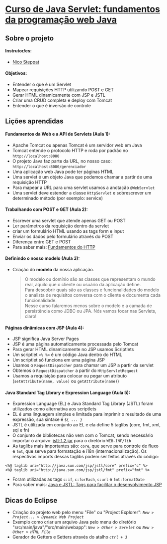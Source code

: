 # [Curso de Java Servlet: fundamentos da programação web Java](https://cursos.alura.com.br/course/servlets-fundamentos-programacao-web-java)

## Sobre o projeto
#### Instrutor/es:
- [Nico Steppat](https://cursos.alura.com.br/user/nico-steppat)

#### Objetivos:
- Entender o que é um Servlet
- Mapear requisições HTTP utilizando POST e GET
- Gerar HTML dinamicamente com JSP e JSTL
- Criar uma CRUD completa e deploy com Tomcat
- Entender o que é inversão de controle

## Lições aprendidas
#### Fundamentos da Web e a API de Servlets (Aula 1):
- Apache Tomcat ou apenas Tomcat é um servidor web em Java
- Tomcat entende o protocolo HTTP e roda por padrão no `http://localhost:8080`
- O projeto Java faz parte da URL, no nosso caso: `http://localhost:8080/gerenciador`
- Uma aplicação web Java pode ter páginas HTML
- Uma servlet é um objeto Java que podemos chamar a partir de uma requisição HTTP
- Para mapear a URL para uma servlet usamos a anotação `@WebServlet`
- Uma servlet deve estender a classe `HttpServlet` e sobrescrever um determinado método (por exemplo: service)

#### Trabalhando com POST e GET (Aula 2):
- Escrever uma servlet que atende apenas GET ou POST
- Ler parâmetros da requisição dentro da servlet
- criar um formulário HTML usando as tags form e input
- Enviar os dados pelo formulário através do POST
- Diferença entre GET e POST
- Para saber mais: [Fundamentos do HTTP](https://cursos.alura.com.br/course/http-fundamentos)

#### Definindo o nosso modelo (Aula 3):
- Criação do **modelo** da nossa aplicação.
  > O modelo ou domínio são as classes que representam o mundo real, aquilo que o cliente ou usuário da aplicação define.<br>
  > Para descobrir quais são as classes e funcionalidades do modelo o analista de requisitos conversa com o cliente e documenta cada funcionalidade.<br>
  > Nesse curso falaremos menos sobre o modelo e a camada de persistência como JDBC ou JPA. Nós vamos focar nas Servlets, claro!

#### Páginas dinâmicas com JSP (Aula 4):
- JSP significa Java Server Pages
- JSP é uma página automaticamente processada pelo Tomcat
- Para gerar HTML dinamicamente no JSP usamos Scriptlets
- Um scriptlet `<% %>` é um código Java dentro do HTML
- Um scriptlet só funciona em uma página JSP
- Usamos o `RequestDispatcher` para chamar um JSP a partir da servlet
- Obtemos o `RequestDispatcher` a partir do `HttpServletRequest`
- Usamos a requisição para colocar ou pegar um atributo (`setAttribute(name, value)` ou `getAttribute(name)`)

#### Java Standard Tag Library e Expression Language (Aula 5):
- Expression Language (EL) e Java Standard Tag Library (JSTL) foram utilizados como alternativa aos scriptlets
- EL é uma linguagem simples e limitada para imprimir o resultado de uma expressão, sua sintaxe é `${ ... }`
- JSTL é utilizada em conjunto ao EL e ela define 5 taglibs (core, fmt, xml, sql e fn)
- O conjunto de bibliotecas não vem com o Tomcat, sendo necessário importar o arquivo: [jstl-1.2.jar](https://github.com/DiegoCosta1/java-servlets-fundamentos-programacao-web/blob/main/gerenciador/src/main/webapp/WEB-INF/lib/jstl-1.2.jar) para o diretório `WEB-INF/lib`
- As taglibs mais importantes são: `core`, que serve para controle de fluxo e `fmt`, que serve para formatação e i18n (internacionalização). Os respectivos imports dessas taglibs podem ser feitos através do código:
```
<%@ taglib uri="http://java.sun.com/jsp/jstl/core" prefix="c" %>
<%@ taglib uri="http://java.sun.com/jsp/jstl/fmt" prefix="fmt" %>
```
- Foram utilizadas as tags `c:if`, `c:forEach`, `c:url` e `fmt:formatDate`
-  Para saber mais: [Java e JSTL: Tags para facilitar o desenvolvimento JSP](https://cursos.alura.com.br/course/jstl)

## Dicas do Eclipse
- Criação do projeto web pelo menu "File" ou "Project Explorer":
_`New > Project... > Dynamic Web Project`_
- Exemplo como criar um arquivo Java pelo menu do diretório "src/main/java"/"src/main/webapp":
_`New > Other > Servlet`_ ou _`New > Other > HTML File`_
- Gerador de Getters e Setters através do atalho _`ctrl + 3`_
